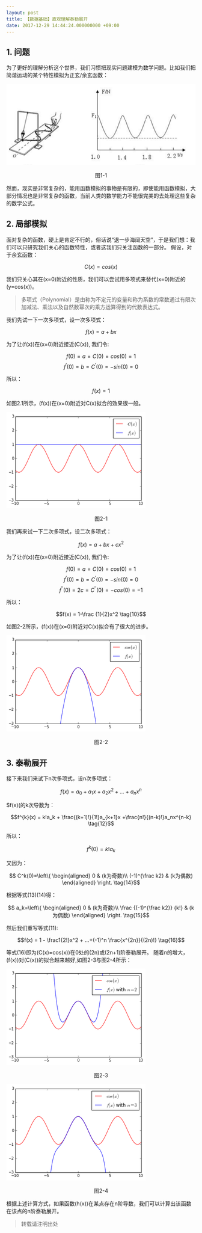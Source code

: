 ```yaml
---
layout: post
title: 【数据基础】直观理解泰勒展开
date: 2017-12-29 14:44:24.000000000 +09:00
---
```


## 1. 问题

为了更好的理解分析这个世界，我们习惯把现实问题建模为数学问题。比如我们把简谐运动的某个特性模拟为正玄/余玄函数：

![图片](/assets/post_imgs/taylor_1_1.jpg)
<center>图1-1</center>

然而，现实是非常复杂的，能用函数模拟的事物是有限的，即使能用函数模拟，大部分情况也是非常复杂的函数，当前人类的数学能力不能很完美的去处理这些复杂的数学公式。

## 2. 局部模拟

面对复杂的函数，硬上是肯定不行的，俗话说“退一步海阔天空”，于是我们想：我们可以只研究我们关心的函数特性，或者这我们只关注函数的一部分。
假设，对于余玄函数：

$$C(x)=cos(x) \tag{1}$$

我们只关心其在\(x=0\)附近的性质，我们可以尝试用多项式来替代\(x=0\)附近的\(y=cos(x)\)。

> 多项式（Polynomial）是由称为不定元的变量和称为系数的常数通过有限次加减法、乘法以及自然数幂次的乘方运算得到的代数表达式。


我们先试一下一次多项式，设一次多项式：

$$f(x) = a + bx \tag{2}$$

为了让\(f(x)\)在\(x=0\)附近接近\(C(x)\), 我们令:

$$f(0) = a = C(0) = cos(0) = 1 \tag{3}$$
$$f^{'}(0) = b = C^{'}(0) = -sin(0) = 0 \tag{4}$$

所以：

$$f(x) = 1 \tag{5}$$

如图2.1所示，\(f(x)\)在\(x=0\)附近对C(x)拟合的效果很一般。

![图片](/assets/post_imgs/taylor_2_1.jpg)
<center>图2-1</center>

我们再来试一下二次多项式，设二次多项式：

$$f(x) = a + bx + cx^2  \tag{6}$$

为了让\(f(x)\)在\(x=0\)附近接近\(C(x)\), 我们令:

$$f(0) = a = C(0) = cos(0) = 1 \tag{7}$$
$$f^{'}(0) = b  = C^{'}(0) = -sin(0) = 0 \tag{8}$$
$$f^{''}(0) = 2c  = C^{''}(0) = -cos(0) = -1\tag{9}$$

所以：

$$f(x) = 1-\frac {1}{2}x^2 \tag{10}$$

如图2-2所示，\(f(x)\)在\(x=0\)附近对C(x)拟合有了很大的进步。

![图片](/assets/post_imgs/taylor_2_2.jpg)
<center>图2-2</center>

## 3. 泰勒展开

接下来我们来试下n次多项式，设n次多项式：

$$f(x) = a_0 + a_1x + a_2x^2 +...+a_nx^n \tag{11}$$

$f(x)\(的k次导数为：

$$f^{k}(x) = k!a_k + \frac{(k+1)!}{1!}a_{k+1}x +\frac{n!}{(n-k)!}a_nx^{n-k} \tag{12}$$

所以：

$$f^{k}(0) =  k!a_k \tag{13}$$

又因为：

$$ C^k(0)=\left\{
\begin{aligned}
0 & (k为奇数)\\
(-1)^{\frac k2} & (k为偶数)
\end{aligned}
\right.
\tag{14}$$

根据等式(13)(14)得：

$$ a_k=\left\{
\begin{aligned}
0 & (k为奇数)\\
\frac {(-1)^{\frac k2}} {k!} & (k为偶数)
\end{aligned}
\right.
\tag{15}$$

然后我们重写等式(11):
 
$$f(x) = 1 - \frac1{2!}x^2 + ...+(-1)^n \frac{x^{2n}}{(2n)!} \tag{16}$$

等式(16)即为\(C(x)=cos(x)\)在0处的\(2n\)或\(2n+1\)阶泰勒展开。
随着n的增大，\(f(x)\)对\(C(x)\)的拟合越来越好,如图2-3与图2-4所示：

![图片](/assets/post_imgs/taylor_2_3.jpg)
<center>图2-3</center>

![图片](/assets/post_imgs/taylor_2_4.jpg)
<center>图2-4</center>

根据上述计算方式，如果函数\(h(x)\)在某点存在n阶导数，我们可以计算出该函数在该点的n阶泰勒展开。


> 转载请注明出处
